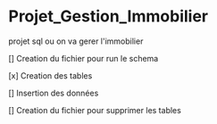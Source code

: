 # Projet_Gestion_Immobilier
projet sql ou on va gerer l'immobilier 

[] Creation du fichier pour run le schema

[x] Creation des tables

[] Insertion des données

[] Creation du fichier pour supprimer les tables

